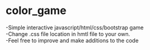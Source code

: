 # color_game
-Simple interactive javascript/html/css/bootstrap game <br>
-Change .css file location in hmtl file to your own.<br>
-Feel free to improve and make additions to the code<br>
